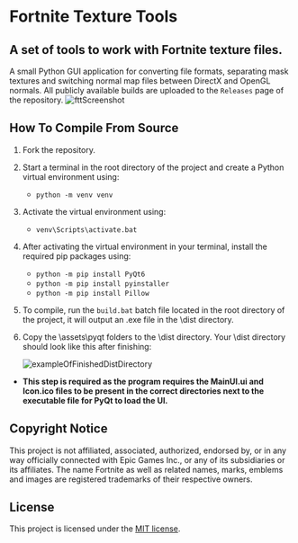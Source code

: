 # Fortnite Texture Tools
## A set of tools to work with Fortnite texture files.

A small Python GUI application for converting file formats, separating mask textures and switching normal map files between DirectX and OpenGL normals.
All publicly available builds are uploaded to the `Releases` page of the repository.
![fttScreenshot](https://user-images.githubusercontent.com/99072163/181739003-7f59db07-c331-4fd2-b676-2fc46e26fe4a.png)

## How To Compile From Source

1. Fork the repository.
2. Start a terminal in the root directory of the project and create a Python virtual environment using:
    - ```python -m venv venv```
3. Activate the virtual environment using:
    - ```venv\Scripts\activate.bat```
4. After activating the virtual environment in your terminal, install the required pip packages using:
    - ```python -m pip install PyQt6```
    - ```python -m pip install pyinstaller```
    - ```python -m pip install Pillow```
5. To compile, run the `build.bat` batch file located in the root directory of the project, it will output an .exe file in the \dist directory.
6. Copy the \assets\pyqt folders to the \dist directory. Your \dist directory should look like this after finishing:

    ![exampleOfFinishedDistDirectory](https://user-images.githubusercontent.com/99072163/181738932-ff82237e-6b7f-4557-b2d4-978df67c075c.png)
- **This step is required as the program requires the MainUI.ui and Icon.ico files to be present in the correct directories next to the executable file for PyQt to load the UI.**

## Copyright Notice

This project is not affiliated, associated, authorized, endorsed by, or in any way officially connected with Epic Games Inc., or any of its subsidiaries or its affiliates. The name Fortnite as well as related names, marks, emblems and images are registered trademarks of their respective owners.

## License

This project is licensed under the [MIT license](LICENSE).
